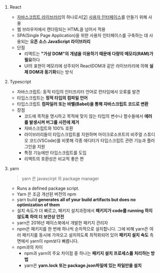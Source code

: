 1. React

   - [자바스크립트 라이브러리](https://ko.wikipedia.org/wiki/자바스크립트_라이브러리)의 하나로서[[2\]](https://ko.wikipedia.org/wiki/리액트_(자바스크립트_라이브러리)#cite_note-react-2) [사용자 인터페이스](https://ko.wikipedia.org/wiki/사용자_인터페이스)를 만들기 위해 사용
   -  웹 브라우저에서 렌더링되는 HTML을 넘어서 적용
   - SPA(Single Page Application)을 위한 사용자 인터페이스를 구축하는 데 사용되는 **오픈 소스 JavaScript 라이브러리**
   - 단점
     - 리액트는 **"가상 DOM"의 개념을 이용하기 때문에 다량의 메모리(RAM)가 필요**하다
     - UI의 표현이 메모리에 상주되어 ReactDOM과 같은 라이브러리에 의해 **실제 DOM과 동기화**되는 방식

2. Typescript

   - 자바스크립트: 동적 타입의 인터프리터 언어로 런타임에서 오류를 발견
   -  타입스크립트는 **정적 타입의 컴파일 언어**
   - 타입스크립트 **컴파일러 또는 바벨(Babel)을 통해 자바스크립트 코드로 변환**
   - 장점
     - 코드에 목적을 명시하고 목적에 맞지 않는 타입의 변수나 함수들에서 **에러를 발생시켜 버그를 사전에 제거**
     - 자바스크립트와 100% 호환
     -  라이브러리들이 타입스크립트를 지원하며 마이크로소프트의 비주얼 스튜디오 코드(VSCode)를 비롯해 각종 에디터가 타입스크립트 관련 기능과 플러그인을 지원
     -  특정 기능에만 타입스크립트를 도입
     - 리액트의 호환성은 비교적 좋은 편

3. yarn

   > yarn 은 javascirpt 의 package manager

   - Runs a defined package script.
   - Yarn 은 조금 개선된 버전의 npm 
   - yarn build **generates all of your build artifacts but does no optimization of them**
   - 설치 속도가 더 빠르고, 패키지 설치과정에서 **패키지가 code를 running 하지 않도록 하여 더 보안상 안전**
   - yarn은 2016년 페이스북에서 개발한 패키지 관리자
   - npm은 패키지를 한 번에 하나씩 순차적으로 설치합니다. 그에 비해 yarn은 여러 패키지를 동시에 가져오고 설치하도록 최적화되어 있어 **패키지 설치 속도** 측면에서 yarn이 npm보다 빠릅니다.
   - npm과의 차이
     - npm과 yarn의 주요 차이점 중 하나는 **패키지 설치 프로세스를 처리하는 방법**
     - yarn은 **yarn.lock 또는 package.json파일에 있는 파일만을 설치**

